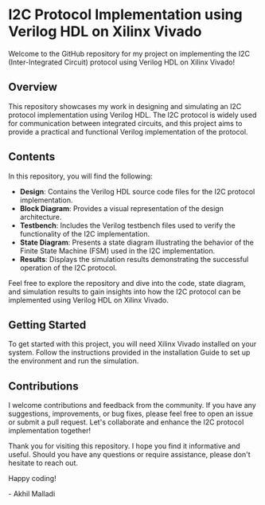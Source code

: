 # I2C Protocol Implementation using Verilog HDL on Xilinx Vivado

Welcome to the GitHub repository for my project on implementing the I2C (Inter-Integrated Circuit) protocol using Verilog HDL on Xilinx Vivado!

## Overview
This repository showcases my work in designing and simulating an I2C protocol implementation using Verilog HDL. The I2C protocol is widely used for communication between integrated circuits, and this project aims to provide a practical and functional Verilog implementation of the protocol.

## Contents
In this repository, you will find the following:

- **Design**: Contains the Verilog HDL source code files for the I2C protocol implementation.
- **Block Diagram**: Provides a visual representation of the design architecture.
- **Testbench**: Includes the Verilog testbench files used to verify the functionality of the I2C implementation.
- **State Diagram**: Presents a state diagram illustrating the behavior of the Finite State Machine (FSM) used in the I2C implementation.
- **Results**: Displays the simulation results demonstrating the successful operation of the I2C protocol.

Feel free to explore the repository and dive into the code, state diagram, and simulation results to gain insights into how the I2C protocol can be implemented using Verilog HDL on Xilinx Vivado.

## Getting Started
To get started with this project, you will need Xilinx Vivado installed on your system. Follow the instructions provided in the installation Guide to set up the environment and run the simulation.

## Contributions
I welcome contributions and feedback from the community. If you have any suggestions, improvements, or bug fixes, please feel free to open an issue or submit a pull request. Let's collaborate and enhance the I2C protocol implementation together!





Thank you for visiting this repository. I hope you find it informative and useful. Should you have any questions or require assistance, please don't hesitate to reach out.

Happy coding!

\- Akhil Malladi 

